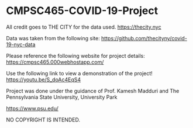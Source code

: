# CMPSC465-COVID-19-Project
All credit goes to THE CITY for the data used.
https://thecity.nyc

Data was taken from the following site:
https://github.com/thecityny/covid-19-nyc-data


Please reference the following website for project details:
https://cmpsc465.000webhostapp.com/

Use the following link to view a demonstration of the project!
https://youtu.be/S_doAc4EqS4

Project was done under the guidance of Prof. Kamesh Madduri and The Pennsylvania State University, University Park

https://www.psu.edu/

NO COPYRIGHT IS INTENDED.
